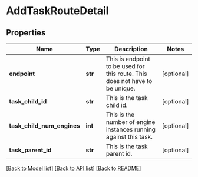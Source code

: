 # AddTaskRouteDetail

## Properties
Name | Type | Description | Notes
------------ | ------------- | ------------- | -------------
**endpoint** | **str** | This is endpoint to be used for this route.  This does not have to be unique. | [optional] 
**task_child_id** | **str** | This is the task child id. | [optional] 
**task_child_num_engines** | **int** | This is the number of engine instances running against this task. | [optional] 
**task_parent_id** | **str** | This is the task parent id. | [optional] 

[[Back to Model list]](../README.md#documentation-for-models) [[Back to API list]](../README.md#documentation-for-api-endpoints) [[Back to README]](../README.md)


